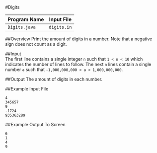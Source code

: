 #Digits  

| Program Name | Input File |
|--------------|------------|
| `Digits.java` | `digits.in` |  

##Overview
Print the amount of digits in a number. Note that a negative sign does not count as a digit.

##Input  
The first line contains a single integer `n` such that `1 < n < 10` which indicates the number of lines to follow. The next
`n` lines contain a single number `a` such that `-1,000,000,000 < a < 1,000,000,000`. 
  
##Output
The amount of digits in each number.
  
##Example Input File  
```
4
345657
9
-1724
935363289
```
  
##Example Output To Screen
```
6
1
4
9
```